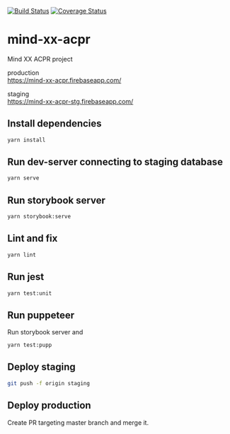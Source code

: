 [![Build Status](https://travis-ci.org/miyanokomiya/mind-xx-acpr.svg?branch=develop)](https://travis-ci.org/miyanokomiya/mind-xx-acpr)
[![Coverage Status](https://coveralls.io/repos/github/miyanokomiya/mind-xx-acpr/badge.svg?branch=develop)](https://coveralls.io/github/miyanokomiya/mind-xx-acpr?branch=develop)

# mind-xx-acpr

Mind XX ACPR project

production  
https://mind-xx-acpr.firebaseapp.com/

staging  
https://mind-xx-acpr-stg.firebaseapp.com/

## Install dependencies
```bash
yarn install
```

## Run dev-server connecting to staging database
```bash
yarn serve
```

## Run storybook server
```bash
yarn storybook:serve
```

## Lint and fix
```bash
yarn lint
```

## Run jest
```bash
yarn test:unit
```

## Run puppeteer
Run storybook server and
```bash
yarn test:pupp
```

## Deploy staging
```bash
git push -f origin staging
```

## Deploy production
Create PR targeting master branch and merge it.
